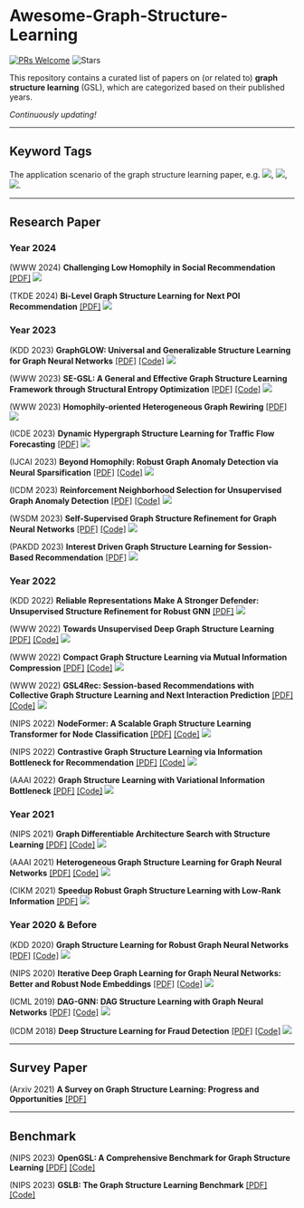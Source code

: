 # Awesome-Graph-Structure-Learning
[![PRs Welcome](https://img.shields.io/badge/PRs-welcome-yellow.svg)](https://github.com/YuanchenBei/Awesome-Graph-Structure-Learning) 
![Stars](https://img.shields.io/github/stars/YuanchenBei/Awesome-Graph-Structure-Learning?color=green)

This repository contains a curated list of papers on (or related to) **graph structure learning** (GSL), which are categorized based on their published years.

*Continuously updating!*

-----
## Keyword Tags
The application scenario of the graph structure learning paper, e.g. ![](https://img.shields.io/badge/General-green), ![](https://img.shields.io/badge/Recommendation-red), ![](https://img.shields.io/badge/AnomalyDetection-blue).

-----
## Research Paper

### Year 2024
(WWW 2024) **Challenging Low Homophily in Social Recommendation** [[PDF]](https://arxiv.org/abs/2401.14606) ![](https://img.shields.io/badge/Recommendation-red)

(TKDE 2024) **Bi-Level Graph Structure Learning for Next POI Recommendation** [[PDF]](https://ieeexplore.ieee.org/abstract/document/10521856) ![](https://img.shields.io/badge/Recommendation-red)

### Year 2023
(KDD 2023) **GraphGLOW: Universal and Generalizable Structure Learning for Graph Neural Networks** [[PDF]](https://arxiv.org/pdf/2306.11264.pdf) [[Code]](https://github.com/WtaoZhao/GraphGLOW) ![](https://img.shields.io/badge/General-green)

(WWW 2023) **SE-GSL: A General and Effective Graph Structure Learning Framework through Structural Entropy Optimization** [[PDF]](https://arxiv.org/pdf/2303.09778.pdf) [[Code]](https://github.com/RingBDStack/SE-GSL) ![](https://img.shields.io/badge/General-green)

(WWW 2023) **Homophily-oriented Heterogeneous Graph Rewiring** [[PDF]](https://arxiv.org/pdf/2302.06299) ![](https://img.shields.io/badge/General(Heterogeneous)-green)

(ICDE 2023) **Dynamic Hypergraph Structure Learning for Traffic Flow Forecasting** [[PDF]](https://arxiv.org/pdf/2309.12028) ![](https://img.shields.io/badge/General(Hypergraph)-green)

(IJCAI 2023) **Beyond Homophily: Robust Graph Anomaly Detection via Neural Sparsification** [[PDF]](https://www.ijcai.org/proceedings/2023/0234.pdf) [[Code]](https://github.com/KellyGong/SparseGAD) ![](https://img.shields.io/badge/AnomalyDetection-blue)

(ICDM 2023) **Reinforcement Neighborhood Selection for Unsupervised Graph Anomaly Detection** [[PDF]](https://arxiv.org/pdf/2312.05526) [[Code]](https://github.com/YuanchenBei/RAND) ![](https://img.shields.io/badge/AnomalyDetection-blue)

(WSDM 2023) **Self-Supervised Graph Structure Refinement for Graph Neural Networks** [[PDF]](https://dl.acm.org/doi/pdf/10.1145/3539597.3570455) [[Code]](https://github.com/andyjzhao/WSDM23-GSR) ![](https://img.shields.io/badge/General-green)

(PAKDD 2023) **Interest Driven Graph Structure Learning for Session-Based Recommendation** [[PDF]](https://link.springer.com/chapter/10.1007/978-3-031-33380-4_22) ![](https://img.shields.io/badge/Recommendation-red)

### Year 2022
(KDD 2022) **Reliable Representations Make A Stronger Defender: Unsupervised Structure Refinement for Robust GNN** [[PDF]](https://dl.acm.org/doi/pdf/10.1145/3534678.3539484) ![](https://img.shields.io/badge/General-green)

(WWW 2022) **Towards Unsupervised Deep Graph Structure Learning** [[PDF]](https://dl.acm.org/doi/pdf/10.1145/3485447.3512186) [[Code]](https://github.com/GRAND-Lab/SUBLIME) ![](https://img.shields.io/badge/General-green)

(WWW 2022) **Compact Graph Structure Learning via Mutual Information Compression** [[PDF]](https://arxiv.org/pdf/2201.05540) [[Code]](https://github.com/liun-online/CoGSL) ![](https://img.shields.io/badge/General-green)

(WWW 2022) **GSL4Rec: Session-based Recommendations with Collective Graph Structure Learning and Next Interaction Prediction** [[PDF]](https://dl.acm.org/doi/pdf/10.1145/3485447.3512085) [[Code]](https://github.com/weicy15/GSL4Rec) ![](https://img.shields.io/badge/Recommendation-red)

(NIPS 2022) **NodeFormer: A Scalable Graph Structure Learning Transformer for Node Classification** [[PDF]](https://proceedings.neurips.cc/paper_files/paper/2022/file/af790b7ae573771689438bbcfc5933fe-Paper-Conference.pdf) [[Code]](https://github.com/qitianwu/NodeFormer) ![](https://img.shields.io/badge/General-green)

(NIPS 2022) **Contrastive Graph Structure Learning via Information Bottleneck for Recommendation** [[PDF]](https://proceedings.neurips.cc/paper_files/paper/2022/file/803b9c4a8e4784072fdd791c54d614e2-Paper-Conference.pdf) [[Code]](https://github.com/weicy15/CGI) ![](https://img.shields.io/badge/Recommendation-red)

(AAAI 2022) **Graph Structure Learning with Variational Information Bottleneck** [[PDF]](https://ojs.aaai.org/index.php/AAAI/article/download/20335/20094) [[Code]](https://github.com/VIB-GSL/VIB-GSL) ![](https://img.shields.io/badge/General-green)

### Year 2021
(NIPS 2021) **Graph Differentiable Architecture Search with Structure Learning** [[PDF]](https://proceedings.neurips.cc/paper_files/paper/2021/file/8c9f32e03aeb2e3000825c8c875c4edd-Paper.pdf) [[Code]](https://github.com/THUMNLab/AutoGL) ![](https://img.shields.io/badge/ArchitectureSearch-pink)

(AAAI 2021) **Heterogeneous Graph Structure Learning for Graph Neural Networks** [[PDF]](https://ojs.aaai.org/index.php/AAAI/article/download/16600/16407) [[Code]](https://github.com/AndyJZhao/HGSL) ![](https://img.shields.io/badge/General(Heterogeneous)-green)

(CIKM 2021) **Speedup Robust Graph Structure Learning with Low-Rank Information** [[PDF]](https://dl.acm.org/doi/pdf/10.1145/3459637.3482299) ![](https://img.shields.io/badge/General-green)

### Year 2020 & Before
(KDD 2020) **Graph Structure Learning for Robust Graph Neural Networks**  [[PDF]](https://dl.acm.org/doi/pdf/10.1145/3394486.3403049) [[Code]](https://github.com/ChandlerBang/Pro-GNN) ![](https://img.shields.io/badge/General-green)

(NIPS 2020) **Iterative Deep Graph Learning for Graph Neural Networks: Better and Robust Node Embeddings** [[PDF]](https://proceedings.neurips.cc/paper/2020/file/e05c7ba4e087beea9410929698dc41a6-Paper.pdf) [[Code]](https://github.com/hugochan/IDGL)  ![](https://img.shields.io/badge/General-green)

(ICML 2019) **DAG-GNN: DAG Structure Learning with Graph Neural Networks** [[PDF]](http://proceedings.mlr.press/v97/yu19a/yu19a.pdf) [[Code]](https://github.com/fishmoon1234/DAG-GNN) ![](https://img.shields.io/badge/General-green)

(ICDM 2018) **Deep Structure Learning for Fraud Detection** [[PDF]](https://par.nsf.gov/servlets/purl/10098994) [[Code]](https://github.com/zhao-tong/DeepFD-pyTorch) ![](https://img.shields.io/badge/AnomalyDetection-blue)


----------

## Survey Paper
(Arxiv 2021) **A Survey on Graph Structure Learning: Progress and Opportunities** [[PDF]](https://arxiv.org/pdf/2103.03036.pdf)

----------

## Benchmark
(NIPS 2023) **OpenGSL: A Comprehensive Benchmark for Graph Structure Learning**  [[PDF]](https://arxiv.org/pdf/2306.10280.pdf) [[Code]](https://github.com/OpenGSL/OpenGSL)

(NIPS 2023) **GSLB: The Graph Structure Learning Benchmark** [[PDF]](https://proceedings.neurips.cc/paper_files/paper/2023/file/60bc87f3cf5257579435d92ec12c761b-Paper-Datasets_and_Benchmarks.pdf) [[Code]](https://github.com/GSL-Benchmark/GSLB)

